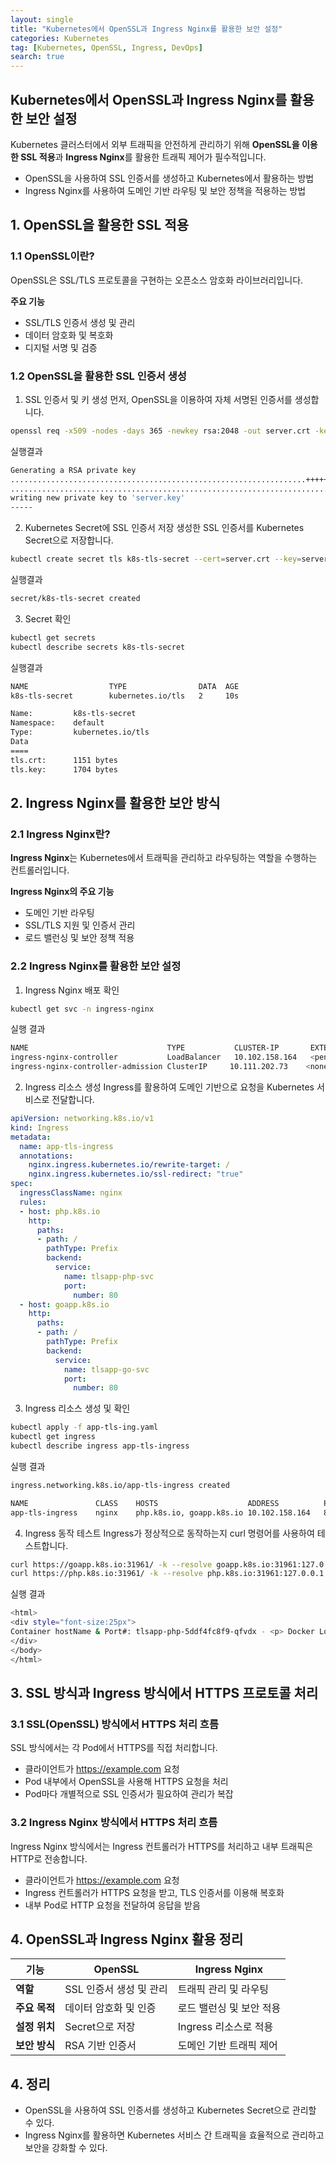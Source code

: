 ```yaml
---
layout: single
title: "Kubernetes에서 OpenSSL과 Ingress Nginx를 활용한 보안 설정"
categories: Kubernetes
tag: [Kubernetes, OpenSSL, Ingress, DevOps]
search: true
---
```


## Kubernetes에서 OpenSSL과 Ingress Nginx를 활용한 보안 설정

Kubernetes 클러스터에서 외부 트래픽을 안전하게 관리하기 위해 **OpenSSL을 이용한 SSL 적용**과 **Ingress Nginx**를 활용한 트래픽 제어가 필수적입니다.

* OpenSSL을 사용하여 SSL 인증서를 생성하고 Kubernetes에서 활용하는 방법
* Ingress Nginx를 사용하여 도메인 기반 라우팅 및 보안 정책을 적용하는 방법

## **1. OpenSSL을 활용한 SSL 적용**
### **1.1 OpenSSL이란?**
OpenSSL은 SSL/TLS 프로토콜을 구현하는 오픈소스 암호화 라이브러리입니다.

**주요 기능**
* SSL/TLS 인증서 생성 및 관리
* 데이터 암호화 및 복호화
* 디지털 서명 및 검증

### **1.2 OpenSSL을 활용한 SSL 인증서 생성**

1) SSL 인증서 및 키 생성
먼저, OpenSSL을 이용하여 자체 서명된 인증서를 생성합니다.

```bash
openssl req -x509 -nodes -days 365 -newkey rsa:2048 -out server.crt -keyout server.key -subj "/CN=php.k8s.io,goapp.k8s.io"
```
실행결과
```bash
Generating a RSA private key
..................................................................+++++
...........................................................................+++++
writing new private key to 'server.key'
-----
```

2) Kubernetes Secret에 SSL 인증서 저장
생성한 SSL 인증서를 Kubernetes Secret으로 저장합니다.

```bash
kubectl create secret tls k8s-tls-secret --cert=server.crt --key=server.key
```
실행결과
```bash
secret/k8s-tls-secret created
```
3) Secret 확인
```bash
kubectl get secrets
kubectl describe secrets k8s-tls-secret
``` 

실행결과
```bash
NAME                  TYPE                DATA  AGE
k8s-tls-secret        kubernetes.io/tls   2     10s
```
```bash
Name:         k8s-tls-secret
Namespace:    default
Type:         kubernetes.io/tls
Data
====
tls.crt:      1151 bytes
tls.key:      1704 bytes
```

## **2. Ingress Nginx를 활용한 보안 방식**
### **2.1 Ingress Nginx란?**
**Ingress Nginx**는 Kubernetes에서 트래픽을 관리하고 라우팅하는 역할을 수행하는 컨트롤러입니다.

**Ingress Nginx의 주요 기능**
* 도메인 기반 라우팅
* SSL/TLS 지원 및 인증서 관리
* 로드 밸런싱 및 보안 정책 적용

### **2.2 Ingress Nginx를 활용한 보안 설정**

1) Ingress Nginx 배포 확인
```bash
kubectl get svc -n ingress-nginx
```
실행 결과
```bash
NAME                               TYPE           CLUSTER-IP       EXTERNAL-IP   PORT(S)                      AGE
ingress-nginx-controller           LoadBalancer   10.102.158.164   <pending>     80:30288/TCP, 443:31961/TCP   3m50s
ingress-nginx-controller-admission ClusterIP     10.111.202.73    <none>        443/TC
```

2) Ingress 리소스 생성
Ingress를 활용하여 도메인 기반으로 요청을 Kubernetes 서비스로 전달합니다.

```yaml
apiVersion: networking.k8s.io/v1
kind: Ingress
metadata:
  name: app-tls-ingress
  annotations:
    nginx.ingress.kubernetes.io/rewrite-target: /
    nginx.ingress.kubernetes.io/ssl-redirect: "true"
spec:
  ingressClassName: nginx
  rules:
  - host: php.k8s.io
    http:
      paths:
      - path: /
        pathType: Prefix
        backend:
          service:
            name: tlsapp-php-svc
            port:
              number: 80
  - host: goapp.k8s.io
    http:
      paths:
      - path: /
        pathType: Prefix
        backend:
          service:
            name: tlsapp-go-svc
            port:
              number: 80
```
3) Ingress 리소스 생성 및 확인
```bash
kubectl apply -f app-tls-ing.yaml
kubectl get ingress
kubectl describe ingress app-tls-ingress
```
실행 결과
```bash
ingress.networking.k8s.io/app-tls-ingress created
```
```bash
NAME               CLASS    HOSTS                    ADDRESS          PORTS   AGE
app-tls-ingress    nginx    php.k8s.io, goapp.k8s.io 10.102.158.164   80,443  32s
```

4) Ingress 동작 테스트
Ingress가 정상적으로 동작하는지 curl 명령어를 사용하여 테스트합니다.

```bash
curl https://goapp.k8s.io:31961/ -k --resolve goapp.k8s.io:31961:127.0.0.1
curl https://php.k8s.io:31961/ -k --resolve php.k8s.io:31961:127.0.0.1
```
실행 결과
```bash
<html>
<div style="font-size:25px">
Container hostName & Port#: tlsapp-php-5ddf4fc8f9-qfvdx - <p> Docker Load Balancer = (Nginx host) + (PHP & Apache container) </p>
</div>
</body>
</html>
```

## **3. SSL 방식과 Ingress 방식에서 HTTPS 프로토콜 처리**

### **3.1 SSL(OpenSSL) 방식에서 HTTPS 처리 흐름**
SSL 방식에서는 각 Pod에서 HTTPS를 직접 처리합니다.

* 클라이언트가 https://example.com 요청
* Pod 내부에서 OpenSSL을 사용해 HTTPS 요청을 처리
* Pod마다 개별적으로 SSL 인증서가 필요하여 관리가 복잡

### **3.2 Ingress Nginx 방식에서 HTTPS 처리 흐름**
Ingress Nginx 방식에서는 Ingress 컨트롤러가 HTTPS를 처리하고 내부 트래픽은 HTTP로 전송합니다.

* 클라이언트가 https://example.com 요청
* Ingress 컨트롤러가 HTTPS 요청을 받고, TLS 인증서를 이용해 복호화
* 내부 Pod로 HTTP 요청을 전달하여 응답을 받음

## **4. OpenSSL과 Ingress Nginx 활용 정리**

| 기능        | OpenSSL                     | Ingress Nginx               |
|------------|-----------------------------|-----------------------------|
| **역할**    | SSL 인증서 생성 및 관리      | 트래픽 관리 및 라우팅       |
| **주요 목적** | 데이터 암호화 및 인증        | 로드 밸런싱 및 보안 적용    |
| **설정 위치** | Secret으로 저장             | Ingress 리소스로 적용      |
| **보안 방식** | RSA 기반 인증서             | 도메인 기반 트래픽 제어    |

## **4. 정리**
* OpenSSL을 사용하여 SSL 인증서를 생성하고 Kubernetes Secret으로 관리할 수 있다.
* Ingress Nginx를 활용하면 Kubernetes 서비스 간 트래픽을 효율적으로 관리하고 보안을 강화할 수 있다.